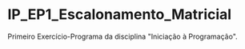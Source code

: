 # IP_EP1_Escalonamento_Matricial
Primeiro Exercício-Programa da disciplina "Iniciação à Programação".
